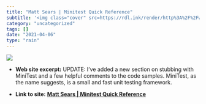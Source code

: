 ```yaml
---
title: "Matt Sears | Minitest Quick Reference"
subtitle: '<img class="cover" src=https://rdl.ink/render/http%3A%2F%2Fwww.mattsears.com%2Farticles%2F2011%2F12%...'
category: "uncategorized"
tags: []
date: "2021-04-06"
type: "rain"
---
```

<img class="cover" src=https://rdl.ink/render/http%3A%2F%2Fwww.mattsears.com%2Farticles%2F2011%2F12%2F10%2Fminitest-quick-reference>



* **Web site excerpt:** UPDATE: I’ve added a new section on stubbing with MiniTest and a few helpful comments to the code samples. MiniTest, as the name suggests, is a small and fast unit testing framework.

* **Link to site:** **[Matt Sears | Minitest Quick Reference](http://www.mattsears.com/articles/2011/12/10/minitest-quick-reference)**